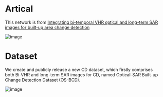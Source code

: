 # Artical
 This network is from [Integrating bi-temporal VHR optical and long-term SAR images for built-up area change detection](https://doi.org/10.1080/17538947.2024.2316109)

![image](https://github.com/Lihy256/HOLS-CDnet/assets/93966845/311d134b-8f9b-4abf-a863-ffcadd2afb30)


 # Dataset

 We create and publicly release a new CD dataset, which firstly comprises both Bi-VHR and long-term SAR images for CD, named Optical-SAR Built-up Change Detection Dataset (OS-BCD).

 ![image](https://github.com/Lihy256/HOLS-CDnet/assets/93966845/776cd363-ada9-4f1c-a9e3-af52a73f97f4)

